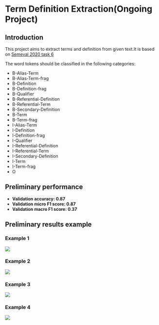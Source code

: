 # Term Definition Extraction(Ongoing Project)

## Introduction

This project aims to extract terms and definition from given text.It is based on [Semeval 2020 task 6](https://competitions.codalab.org/competitions/22759)

The word tokens should be classified in the following categories:
- B-Alias-Term
- B-Alias-Term-frag
- B-Definition
- B-Definition-frag
- B-Qualifier
- B-Referential-Definition
- B-Referential-Term
- B-Secondary-Definition
- B-Term
- B-Term-frag
- I-Alias-Term
- I-Definition
- I-Definition-frag
- I-Qualifier
- I-Referential-Definition
- I-Referential-Term
- I-Secondary-Definition
- I-Term
- I-Term-frag
- O

## Preliminary performance

- **Validation accuracy: 0.87**
- **Validation micro F1 score: 0.87**
- **Validation macro F1 score: 0.37**

## Preliminary results example

### Example 1
![](img/res1.png)

### Example 2
![](img/res2.png)

### Example 3
![](img/res3.png)

### Example 4
![](img/res4.png)

